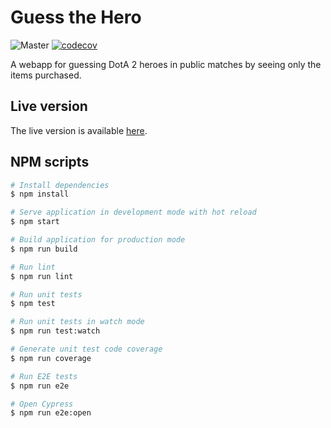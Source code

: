 # Guess the Hero

![Master](https://github.com/dricholm/guess-the-hero/workflows/Master/badge.svg)
[![codecov](https://codecov.io/gh/dricholm/guess-the-hero/branch/master/graph/badge.svg)](https://codecov.io/gh/dricholm/guess-the-hero)

A webapp for guessing DotA 2 heroes in public matches by seeing only the items purchased.

## Live version

The live version is available [here](https://dricholm.github.io/guess-the-hero/).

## NPM scripts

```sh
# Install dependencies
$ npm install

# Serve application in development mode with hot reload
$ npm start

# Build application for production mode
$ npm run build

# Run lint
$ npm run lint

# Run unit tests
$ npm test

# Run unit tests in watch mode
$ npm run test:watch

# Generate unit test code coverage
$ npm run coverage

# Run E2E tests
$ npm run e2e

# Open Cypress
$ npm run e2e:open
```

